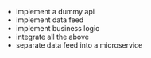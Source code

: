  - implement a dummy api 
 - implement data feed
 - implement business logic
 - integrate all the above
 - separate data feed into a microservice